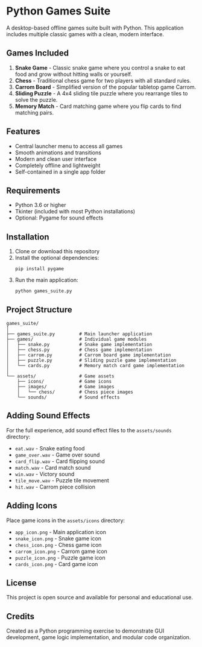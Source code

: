 # Python Games Suite

A desktop-based offline games suite built with Python. This application includes multiple classic games with a clean, modern interface.

## Games Included

1. **Snake Game** - Classic snake game where you control a snake to eat food and grow without hitting walls or yourself.
2. **Chess** - Traditional chess game for two players with all standard rules.
3. **Carrom Board** - Simplified version of the popular tabletop game Carrom.
4. **Sliding Puzzle** - A 4x4 sliding tile puzzle where you rearrange tiles to solve the puzzle.
5. **Memory Match** - Card matching game where you flip cards to find matching pairs.

## Features

- Central launcher menu to access all games
- Smooth animations and transitions
- Modern and clean user interface
- Completely offline and lightweight
- Self-contained in a single app folder

## Requirements

- Python 3.6 or higher
- Tkinter (included with most Python installations)
- Optional: Pygame for sound effects

## Installation

1. Clone or download this repository
2. Install the optional dependencies:
   ```
   pip install pygame
   ```
3. Run the main application:
   ```
   python games_suite.py
   ```

## Project Structure

```
games_suite/
│
├── games_suite.py         # Main launcher application
├── games/                 # Individual game modules
│   ├── snake.py           # Snake game implementation
│   ├── chess.py           # Chess game implementation
│   ├── carrom.py          # Carrom board game implementation
│   ├── puzzle.py          # Sliding puzzle game implementation
│   └── cards.py           # Memory match card game implementation
│
└── assets/                # Game assets
    ├── icons/             # Game icons
    ├── images/            # Game images
    │   └── chess/         # Chess piece images
    └── sounds/            # Sound effects
```

## Adding Sound Effects

For the full experience, add sound effect files to the `assets/sounds` directory:
- `eat.wav` - Snake eating food
- `game_over.wav` - Game over sound
- `card_flip.wav` - Card flipping sound
- `match.wav` - Card match sound
- `win.wav` - Victory sound
- `tile_move.wav` - Puzzle tile movement
- `hit.wav` - Carrom piece collision

## Adding Icons

Place game icons in the `assets/icons` directory:
- `app_icon.png` - Main application icon
- `snake_icon.png` - Snake game icon
- `chess_icon.png` - Chess game icon
- `carrom_icon.png` - Carrom game icon
- `puzzle_icon.png` - Puzzle game icon
- `cards_icon.png` - Card game icon

## License

This project is open source and available for personal and educational use.

## Credits

Created as a Python programming exercise to demonstrate GUI development, game logic implementation, and modular code organization.
